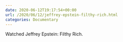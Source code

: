 ```yaml
---
date: 2020-06-12T19:17:54+00:00
url: /2020/06/12/jeffrey-epstein-filthy-rich.html
categories: Documentary
---
```

Watched Jeffrey Epstein: Filthy Rich.




